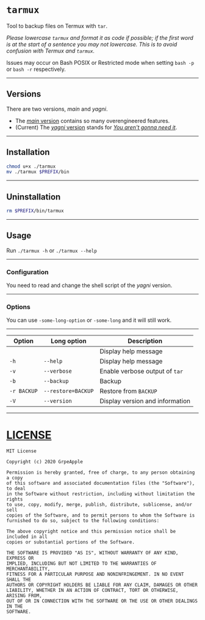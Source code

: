 # `tarmux`
Tool to backup files on Termux with `tar`.

*Please lowercase `tarmux` and format it as code if possible; if the first word is at the start of a sentence you may not lowercase. This is to avoid confusion with Termux and `tarmux`.*

Issues may occur on Bash POSIX or Restricted mode when setting `bash -p` or `bash -r` respectively.

---

## Versions

There are two versions, *main* and *yagni*.

<!-- Change the link if you want to fork. -->
- The [*main* version](https://github.com/GrpeApple/tarmux/tree/main) contains so many overengineered features.
- (Current) The [*yagni* version](https://github.com/GrpeApple/tarmux/tree/yagni) stands for [*You aren't gonna need it*](https://en.wikipedia.org/wiki/You_aren%27t_gonna_need_it).

---

## Installation

```bash
chmod u+x ./tarmux
mv ./tarmux $PREFIX/bin
```

----
## Uninstallation

```bash
rm $PREFIX/bin/tarmux
```

----
## Usage

Run `./tarmux -h` or `./tarmux --help`

-----
### Configuration

You need to read and change the shell script of the *yagni* version.

-----
### Options

You can use `-some-long-option` or `-some-long` and it will still work.

------

<table>
<thead>
	<tr>
		<th>Option</th>
		<th>Long option</th>
		<th>Description</th>
	</tr>
</thead>
<tbody>
	<tr>
		<td>
			<code></code>
		</td>
		<td>
			<code></code>
		</td>
		<td>Display help message</td>
	</tr>
	<tr>
		<td>
			<code>-h</code>
		</td>
		<td>
			<code>--help</code>
		</td>
		<td>Display help message</td>
	</tr>
	<tr>
		<td>
			<code>-v</code>
		</td>
		<td>
			<code>--verbose</code>
		</td>
		<td>
			Enable verbose output of <code>tar</code>
		</td>
	</tr>
	<tr>
		<td>
			<code>-b</code>
		</td>
		<td>
			<code>--backup</code>
		</td>
		<td>Backup</td>
	</tr>
	<tr>
		<td>
			<code>-r BACKUP</code>
		</td>
		<td>
			<code>--restore=BACKUP</code>
		</td>
		<td>
			Restore from <code>BACKUP</code>
		</td>
	</tr>
	<tr>
		<td>
			<code>-V</code>
		</td>
		<td>
			<code>--version</code>
		</td>
		<td>Display version and information</td>
	</tr>
</tbody>
</table>

---

# [LICENSE](LICENSE)
```
MIT License

Copyright (c) 2020 GrpeApple

Permission is hereby granted, free of charge, to any person obtaining a copy
of this software and associated documentation files (the "Software"), to deal
in the Software without restriction, including without limitation the rights
to use, copy, modify, merge, publish, distribute, sublicense, and/or sell
copies of the Software, and to permit persons to whom the Software is
furnished to do so, subject to the following conditions:

The above copyright notice and this permission notice shall be included in all
copies or substantial portions of the Software.

THE SOFTWARE IS PROVIDED "AS IS", WITHOUT WARRANTY OF ANY KIND, EXPRESS OR
IMPLIED, INCLUDING BUT NOT LIMITED TO THE WARRANTIES OF MERCHANTABILITY,
FITNESS FOR A PARTICULAR PURPOSE AND NONINFRINGEMENT. IN NO EVENT SHALL THE
AUTHORS OR COPYRIGHT HOLDERS BE LIABLE FOR ANY CLAIM, DAMAGES OR OTHER
LIABILITY, WHETHER IN AN ACTION OF CONTRACT, TORT OR OTHERWISE, ARISING FROM,
OUT OF OR IN CONNECTION WITH THE SOFTWARE OR THE USE OR OTHER DEALINGS IN THE
SOFTWARE.
```
